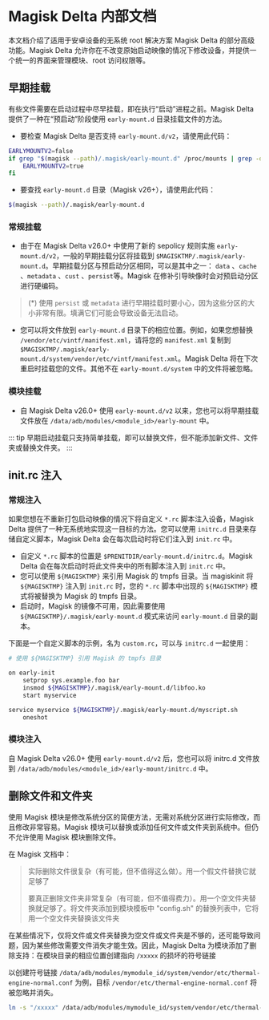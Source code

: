 # Magisk Delta 内部文档

本文档介绍了适用于安卓设备的无系统 root 解决方案 Magisk Delta 的部分高级功能。Magisk Delta 允许你在不改变原始启动映像的情况下修改设备，并提供一个统一的界面来管理模块、root 访问权限等。

## 早期挂载

有些文件需要在启动过程中尽早挂载，即在执行“启动”进程之前。Magisk Delta 提供了一种在“预启动”阶段使用 `early-mount.d` 目录挂载文件的方法。

- 要检查 Magisk Delta 是否支持 `early-mount.d/v2`，请使用此代码：

``` bash
EARLYMOUNTV2=false
if grep "$(magisk --path)/.magisk/early-mount.d" /proc/mounts | grep -q '^early-mount.d/v2'; then
    EARLYMOUNTV2=true
fi
```

- 要查找 `early-mount.d` 目录（Magisk v26+），请使用此代码：

``` bash
$(magisk --path)/.magisk/early-mount.d
```

### 常规挂载

- 由于在 Magisk Delta v26.0+ 中使用了新的 sepolicy 规则实施 `early-mount.d/v2`，一般的早期挂载分区将挂载到 `$MAGISKTMP/.magisk/early-mount.d`。早期挂载分区与预启动分区相同，可以是其中之一： `data` 、`cache` 、`metadata` 、`cust` 、`persist`等。Magisk 在修补引导映像时会对预启动分区进行硬编码。

> (*) 使用 `persist` 或 `metadata` 进行早期挂载时要小心，因为这些分区的大小非常有限。填满它们可能会导致设备无法启动。

- 您可以将文件放到 `early-mount.d` 目录下的相应位置。例如，如果您想替换 `/vendor/etc/vintf/manifest.xml`，请将您的 `manifest.xml` 复制到 `$MAGISKTMP/.magisk/early-mount.d/system/vendor/etc/vintf/manifest.xml`。Magisk Delta 将在下次重启时挂载您的文件。其他不在 `early-mount.d/system` 中的文件将被忽略。

### 模块挂载

- 自 Magisk Delta v26.0+ 使用 `early-mount.d/v2` 以来，您也可以将早期挂载文件放在 `/data/adb/modules/<module_id>/early-mount` 中。

::: tip
早期启动挂载只支持简单挂载，即可以替换文件，但不能添加新文件、文件夹或替换文件夹。
:::

## init.rc 注入

### 常规注入

如果您想在不重新打包启动映像的情况下将自定义 `*.rc` 脚本注入设备，Magisk Delta 提供了一种无系统地实现这一目标的方法。您可以使用 `initrc.d` 目录来存储自定义脚本，Magisk Delta 会在每次启动时将它们注入到 `init.rc` 中。

- 自定义 `*.rc` 脚本的位置是 `$PRENITDIR/early-mount.d/initrc.d`。Magisk Delta 会在每次启动时将此文件夹中的所有脚本注入到 `init.rc` 中。
- 您可以使用 `${MAGISKTMP}` 来引用 Magisk 的 tmpfs 目录。当 magiskinit 将 `${MAGISKTMP}` 注入到 `init.rc` 时，您的 `*.rc` 脚本中出现的 `${MAGISKTMP}` 模式将被替换为 Magisk 的 tmpfs 目录。
- 启动时，Magisk 的镜像不可用，因此需要使用 `${MAGISKTMP}/.magisk/early-mount.d` 模式来访问 `early-mount.d` 目录的副本。

下面是一个自定义脚本的示例，名为 `custom.rc`，可以与 `initrc.d` 一起使用：

```bash
# 使用 ${MAGISKTMP} 引用 Magisk 的 tmpfs 目录

on early-init
    setprop sys.example.foo bar
    insmod ${MAGISKTMP}/.magisk/early-mount.d/libfoo.ko
    start myservice

service myservice ${MAGISKTMP}/.magisk/early-mount.d/myscript.sh
    oneshot
```

### 模块注入

自 Magisk Delta v26.0+ 使用 `early-mount.d/v2` 后，您也可以将 initrc.d 文件放到 `/data/adb/modules/<module_id>/early-mount/initrc.d` 中。

## 删除文件和文件夹

使用 Magisk 模块是修改系统分区的简便方法，无需对系统分区进行实际修改，而且修改非常容易。Magisk 模块可以替换或添加任何文件或文件夹到系统中。但仍不允许使用 Magisk 模块删除文件。

在 Magisk 文档中：

> 实际删除文件很复杂（有可能，但不值得这么做）。用一个假文件替换它就足够了
>
> 要真正删除文件夹非常复杂（有可能，但不值得费力）。用一个空文件夹替换就足够了。将文件夹添加到模块模板中 "config.sh" 的替换列表中，它将用一个空文件夹替换该文件夹

在某些情况下，仅将文件或文件夹替换为空文件或文件夹是不够的，还可能导致问题，因为某些修改需要文件消失才能生效。因此，Magisk Delta 为模块添加了删除支持：在模块目录的相应位置创建指向 `/xxxxx` 的损坏的符号链接

以创建符号链接 `/data/adb/modules/mymodule_id/system/vendor/etc/thermal-engine-normal.conf` 为例，目标 `/vendor/etc/thermal-engine-normal.conf` 将被忽略并消失。

```bash
ln -s "/xxxxx" /data/adb/modules/mymodule_id/system/vendor/etc/thermal-engine-normal.conf
```

